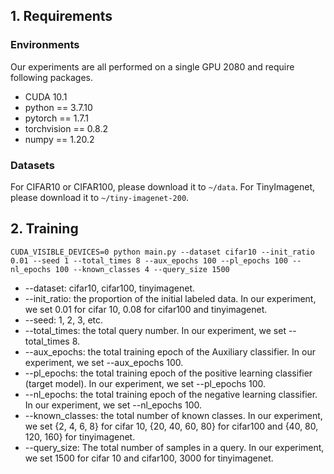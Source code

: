 
## 1. Requirements
### Environments
Our experiments are all performed on a single GPU 2080 and require following packages.

- CUDA 10.1
- python == 3.7.10
- pytorch == 1.7.1
- torchvision == 0.8.2
- numpy == 1.20.2

### Datasets 
For CIFAR10 or CIFAR100, please download it to `~/data`.
For TinyImagenet, please download it to `~/tiny-imagenet-200`.

## 2. Training

```train
CUDA_VISIBLE_DEVICES=0 python main.py --dataset cifar10 --init_ratio 0.01 --seed 1 --total_times 8 --aux_epochs 100 --pl_epochs 100 --nl_epochs 100 --known_classes 4 --query_size 1500
```
* --dataset: cifar10, cifar100, tinyimagenet.
* --init_ratio: the proportion of the initial labeled data. In our experiment, we set 0.01 for cifar 10, 0.08 for cifar100 and tinyimagenet.
* --seed: 1, 2, 3, etc.
* --total_times: the total query number. In our experiment, we set --total_times 8.
* --aux_epochs: the total training epoch of the Auxiliary classifier. In our experiment, we set --aux_epochs 100.
* --pl_epochs: the total training epoch of the positive learning classifier (target model). In our experiment, we set --pl_epochs 100.
* --nl_epochs: the total training epoch of the negative learning classifier. In our experiment, we set --nl_epochs 100.
* --known_classes: the total number of known classes. In our experiment, we set {2, 4, 6, 8} for cifar 10, {20, 40, 60, 80} for cifar100 and {40, 80, 120, 160} for tinyimagenet.
* --query_size: The total number of samples in a query. In our experiment, we set 1500 for cifar 10 and cifar100, 3000 for tinyimagenet.
